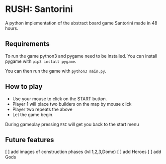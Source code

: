 # RUSH: Santorini
A python implementation of the abstract board game Santorini made in 48 hours.

## Requirements
To run the game python3 and pygame need to be installed. You can install pygame with `pip3 install pygame`.

You can then run the game with `python3 main.py`.

## How to play
- Use your mouse to click on the START button.
- Player 1 will place two builders on the map by mouse click
- Player two repeats the above
- Let the game begin.

During gameplay pressing `ESC` will get you back to the start menu

## Future features

[ ] add images of construction phases (lvl 1,2,3,Dome)
[ ] add Heroes
[ ] add Gods
